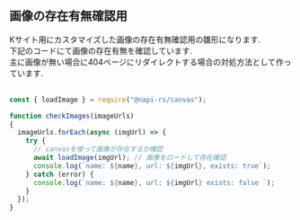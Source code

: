 ## 画像の存在有無確認用
Kサイト用にカスタマイズした画像の存在有無確認用の雛形になります.<br>
下記のコードにて画像の存在有無を確認しています.<br>
主に画像が無い場合に404ページにリダイレクトする場合の対処方法として作っています.<br>
<br>
```javascript
const { loadImage } = require("@napi-rs/canvas");

function checkImages(imageUrls)
{
  imageUrls.forEach(async (imgUrl) => {
    try {
      // canvasを使って画像が存在するか確認
      await loadImage(imgUrl); // 画像をロードして存在確認
      console.log(`name: ${name}, url: ${imgUrl}, exists: true`);
    } catch (error) {
      console.log(`name: ${name}, url: ${imgUrl} exists: false `);
    }
  });
}
```

